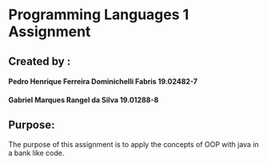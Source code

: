 # Programming Languages 1 Assignment

## Created by :
#### Pedro Henrique Ferreira Dominichelli Fabris 19.02482-7
#### Gabriel Marques Rangel da Silva 19.01288-8

## Purpose:
The purpose of this assignment is to apply the concepts of OOP with java in a bank like code.
